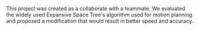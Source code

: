 This project was created as a collaborate with a teammate. We evaluated the widely used Expansive Space Tree's algorithm used for motion planning and proposed a modification that would result in better speed and accuracy.
